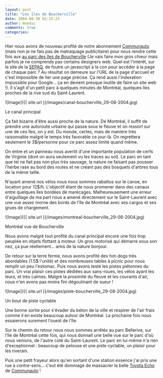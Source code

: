 ```yaml
---
layout: post
title: "Les îles de Boucherville"
date: 2004-08-30 02:15:23
author: Hoedic
comments: true
categories: 
---
```



Hier nous avons de nouveau profité de notre abonnement [Communauto](http://www.communauto.com/) (mais non je ne fais pas de matraquage publicitaire) pour nous rendre cette fois aux [au parc des îles de Boucherville](http://www.sepaq.com/) (Je vais faire mon gros chieur mais parfois je ne comprends pas certains designers web. Quel est l'intérêt, sur le site de la [SEPAQ](http://www.sepaq.com/), de foutre un javascript à la con pour accéder à la page de chaque parc ? Au résultat on demeure sur l'URL de la page d'accueil et c'est impossible de lier une page précise. Ça rend aussi l'indexation impossible pour Google... ça en devient presque inutile de faire un site web !). Il s'agit d'un petit parc à quelques minutes de Montréal, quelques îles proches de la rive sud du Saint-Laurent.

![Image]({{ site.url }}/images/canal-boucherville_29-08-2004.jpg)
<div class="photoattrib">Le canal principal</div>



Ça fait bizarre d'être aussi proche de la nature. De Montréal, il suffit de prendre une autoroute urbaine qui passe sous le fleuve et on ressort sur une de ces îles, on y est. Du monde, certes, mais de manière très raisonnable malgré le temps très favorable ce jour-là. On regrettera seulement le 3$/personne pour ce parc assez limité quand même.

On entre et un panneau nous avertit d'une importante population de cerfs de Virginie (dont on aura seulement vu les traces au sol). Le parc en tant que tel ne fait pas non plus très sauvage, la nature ne faisant pas pousser l'herbe rase au bord des routes et ne créant pas des bosquets d'arbres tous de la même taille.

N'ayant amené nos vélos nous nous sommes rabattus sur le canoe, en location pour 12$/h. L'objectif étant de nous promener dans des canaux entre quelques îles bordées de marécages. Malheureusement une erreur d'aiguillage de ma part nous a amené directement sur le Saint-Laurent avec une vue assez morne des bords de l'île de Montréal avec ses cargos et ses grues de chargement.

![Image]({{ site.url }}/images/montreal-boucherville_29-08-2004.jpg)
<div class="photoattrib">Montréal vue de Boucherville</div>



Nous avons malgré tout profité du canal principal encore une fois trop peuplée en objets flottant à moteur. Un gros motorisé qui démarre sous son nez, ça pue réellement... amis de la nature bonjour.

De retour sur la terre ferme, nous avons profité des hot-dogs très abordables (1.5$ l'unité) et des nombreuses tables à picnic pour nous remplir un peu l'estomac. Puis nous avons testé les pistes piétonnes du parc. Un vrai plaisir ces pistes dédiées aux sans-roues, les vélos ayant les leurs, et très calmes. Malgré la proximité du fleuve et les courants d'air, nous n'en avons pas moins fini dégoulinant de sueur !

![Image]({{ site.url }}/images/piste-boucherville_29-08-2004.jpg)
<div class="photoattrib">Un bout de piste cyclable</div>



Une bonne sortie pour s'évader du béton de la ville et respirer de l'air frais comme il en existe beaucoup autour de Montréal. La prochaine fois nous essaierons surement l'ouest de l'île.

Sur le chemin du retour nous nous sommes arrêtés au parc Bellerive, sur l'île de Montréal cette fois, qui nous donnait une belle vue sur le parc d'où nous venions, de l'autre coté du Saint-Laurent. Le parc en lui-même n'a rien d'exceptionnel : beaucoup de pelouse et une piste cyclable, un plaisir pour les riverain.

Puis une petit frayeur alors qu'en sortant d'une station essence j'ai pris une rue à contre-sens... c'eut été dommage de massacrer la belle [Toyota Echo](http://www.toyota.ca/cgi-bin/WebObjects/WWW.woa/1/wo/Home.Vehicles.Go.Echo) de [Communauto](http://www.communauto.com/) !